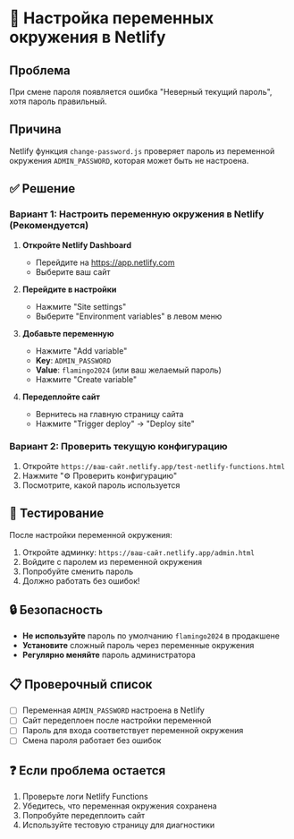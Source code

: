 # 🔧 Настройка переменных окружения в Netlify

## Проблема
При смене пароля появляется ошибка "Неверный текущий пароль", хотя пароль правильный.

## Причина
Netlify функция `change-password.js` проверяет пароль из переменной окружения `ADMIN_PASSWORD`, которая может быть не настроена.

## ✅ Решение

### Вариант 1: Настроить переменную окружения в Netlify (Рекомендуется)

1. **Откройте Netlify Dashboard**
   - Перейдите на https://app.netlify.com
   - Выберите ваш сайт

2. **Перейдите в настройки**
   - Нажмите "Site settings"
   - Выберите "Environment variables" в левом меню

3. **Добавьте переменную**
   - Нажмите "Add variable"
   - **Key**: `ADMIN_PASSWORD`
   - **Value**: `flamingo2024` (или ваш желаемый пароль)
   - Нажмите "Create variable"

4. **Передеплойте сайт**
   - Вернитесь на главную страницу сайта
   - Нажмите "Trigger deploy" → "Deploy site"

### Вариант 2: Проверить текущую конфигурацию

1. Откройте `https://ваш-сайт.netlify.app/test-netlify-functions.html`
2. Нажмите "⚙️ Проверить конфигурацию"
3. Посмотрите, какой пароль используется

## 🧪 Тестирование

После настройки переменной окружения:

1. Откройте админку: `https://ваш-сайт.netlify.app/admin.html`
2. Войдите с паролем из переменной окружения
3. Попробуйте сменить пароль
4. Должно работать без ошибок!

## 🔒 Безопасность

- **Не используйте** пароль по умолчанию `flamingo2024` в продакшене
- **Установите** сложный пароль через переменные окружения
- **Регулярно меняйте** пароль администратора

## 📋 Проверочный список

- [ ] Переменная `ADMIN_PASSWORD` настроена в Netlify
- [ ] Сайт передеплоен после настройки переменной
- [ ] Пароль для входа соответствует переменной окружения
- [ ] Смена пароля работает без ошибок

## ❓ Если проблема остается

1. Проверьте логи Netlify Functions
2. Убедитесь, что переменная окружения сохранена
3. Попробуйте передеплоить сайт
4. Используйте тестовую страницу для диагностики